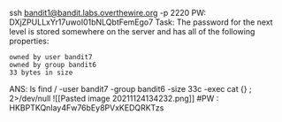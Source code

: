 ssh bandit1@bandit.labs.overthewire.org -p 2220 PW: DXjZPULLxYr17uwoI01bNLQbtFemEgo7
Task: The password for the next level is stored somewhere on the server and has all of the following properties:

    owned by user bandit7
    owned by group bandit6
    33 bytes in size


ANS:
ls
find / -user bandit7 -group bandit6 -size 33c -exec cat {} \; 2>/dev/null
![[Pasted image 20211124134232.png]]
#PW : HKBPTKQnIay4Fw76bEy8PVxKEDQRKTzs